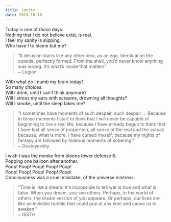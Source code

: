 ```yaml
---
title: Sanity
date: 2024-10-16 
---
```


Today is one of *those* days.  
Nothing that I do not believe exist, is real.  
I feel my sanity is slipping.   
Who have I to blame but me?  

> “A delusion starts like any other idea, as an egg. Identical on the outside, perfectly formed. From the shell, you’d never know anything was wrong. It’s what’s inside that matters"  
> ~ Legion  

With what do I numb my brain today?  
So many choices.  
Will I drink, until I can't think anymore?  
Will I stress my ears with screams, drowning all thoughts?  
Will I smoke, until the sleep takes me?  

> "I sometimes have moments of such despair, such despair … Because in those moments I start to think that I will never be capable of beginning to live a real life; because I have already begun to think that I have lost all sense of proportion, all sense of the real and the actual; because, what is more, I have cursed myself; because my nights of fantasy are followed by hideous moments of sobering!"  
> ~ Dostoyevsky

I wish I was the monke from bloons tower defense 6.  
Popping one balloon after another.     
Poop! Poop! Poop! Poop! Poop!     
Poop! Poop! Poop! Poop! Poop!     
Conciousness was a cruel misstake, of the universe mistress.  

> "Time is like a dream. It's impossible to tell wat is true and what is false. When you dream, you see  others. Perhaps, in the world of others, the dream version of you appears.
Or perhaps, our lives are like an invisible bubble that could pop at any time and cause us to awaken."  
> ~ ISSTH  
